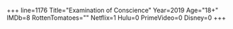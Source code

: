 +++
line=1176
Title="Examination of Conscience"
Year=2019
Age="18+"
IMDb=8
RottenTomatoes=""
Netflix=1
Hulu=0
PrimeVideo=0
Disney=0
+++

